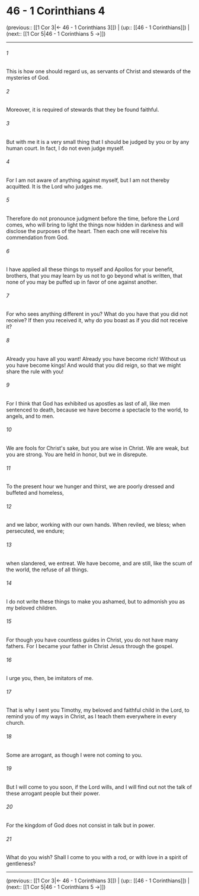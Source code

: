 # 46 - 1 Corinthians 4

(previous:: [[1 Cor 3|← 46 - 1 Corinthians 3]]) | (up:: [[46 - 1 Corinthians]]) | (next:: [[1 Cor 5|46 - 1 Corinthians 5 →]])

***


###### 1 
This is how one should regard us, as servants of Christ and stewards of the mysteries of God. 

###### 2 
Moreover, it is required of stewards that they be found faithful. 

###### 3 
But with me it is a very small thing that I should be judged by you or by any human court. In fact, I do not even judge myself. 

###### 4 
For I am not aware of anything against myself, but I am not thereby acquitted. It is the Lord who judges me. 

###### 5 
Therefore do not pronounce judgment before the time, before the Lord comes, who will bring to light the things now hidden in darkness and will disclose the purposes of the heart. Then each one will receive his commendation from God. 

###### 6 
I have applied all these things to myself and Apollos for your benefit, brothers, that you may learn by us not to go beyond what is written, that none of you may be puffed up in favor of one against another. 

###### 7 
For who sees anything different in you? What do you have that you did not receive? If then you received it, why do you boast as if you did not receive it? 

###### 8 
Already you have all you want! Already you have become rich! Without us you have become kings! And would that you did reign, so that we might share the rule with you! 

###### 9 
For I think that God has exhibited us apostles as last of all, like men sentenced to death, because we have become a spectacle to the world, to angels, and to men. 

###### 10 
We are fools for Christ's sake, but you are wise in Christ. We are weak, but you are strong. You are held in honor, but we in disrepute. 

###### 11 
To the present hour we hunger and thirst, we are poorly dressed and buffeted and homeless, 

###### 12 
and we labor, working with our own hands. When reviled, we bless; when persecuted, we endure; 

###### 13 
when slandered, we entreat. We have become, and are still, like the scum of the world, the refuse of all things. 

###### 14 
I do not write these things to make you ashamed, but to admonish you as my beloved children. 

###### 15 
For though you have countless guides in Christ, you do not have many fathers. For I became your father in Christ Jesus through the gospel. 

###### 16 
I urge you, then, be imitators of me. 

###### 17 
That is why I sent you Timothy, my beloved and faithful child in the Lord, to remind you of my ways in Christ, as I teach them everywhere in every church. 

###### 18 
Some are arrogant, as though I were not coming to you. 

###### 19 
But I will come to you soon, if the Lord wills, and I will find out not the talk of these arrogant people but their power. 

###### 20 
For the kingdom of God does not consist in talk but in power. 

###### 21 
What do you wish? Shall I come to you with a rod, or with love in a spirit of gentleness?

***

(previous:: [[1 Cor 3|← 46 - 1 Corinthians 3]]) | (up:: [[46 - 1 Corinthians]]) | (next:: [[1 Cor 5|46 - 1 Corinthians 5 →]])

